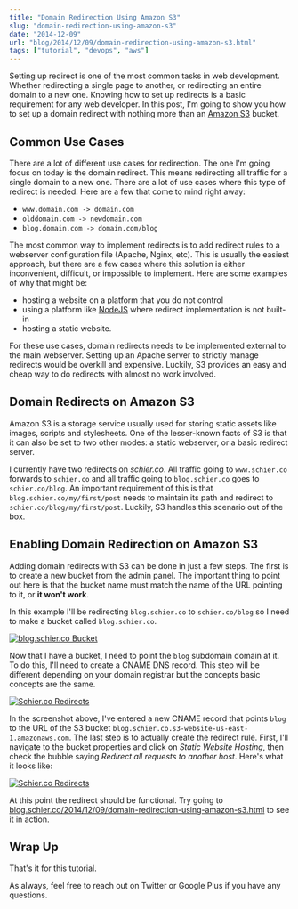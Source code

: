 ```yaml
---
title: "Domain Redirection Using Amazon S3"
slug: "domain-redirection-using-amazon-s3"
date: "2014-12-09"
url: "blog/2014/12/09/domain-redirection-using-amazon-s3.html"
tags: ["tutorial", "devops", "aws"]
---
```


Setting up redirect is one of the most common tasks in web development. Whether redirecting
a single page to another, or redirecting an entire domain to a new one. Knowing how to set up
redirects is a basic requirement for any web developer. In this post, I'm going to show you how to
set up a domain redirect with nothing more than an [Amazon S3](https://aws.amazon.com/s3/) bucket.


Common Use Cases
----------------

There are a lot of different use cases for redirection. The one I'm going focus on today is the
domain redirect. This means redirecting all traffic for a single domain to a new one.
There are a lot of use cases where this type of redirect is needed. Here are a few that come to
mind right away:

- `www.domain.com -> domain.com`
- `olddomain.com -> newdomain.com`
- `blog.domain.com -> domain.com/blog`

The most common way to implement redirects is to add redirect rules to a webserver configuration
file (Apache, Nginx, etc). This is usually the easiest approach, but there are a few cases
where this solution is either inconvenient, difficult, or impossible to implement. Here are some
examples of why that might be:

- hosting a website on a platform that you do not control
- using a platform like [NodeJS](nodejs.org) where redirect implementation is not built-in
- hosting a static website.

For these use cases, domain redirects needs to be implemented external to the main webserver.
Setting up an Apache server to strictly manage redirects would be overkill and expensive. Luckily,
S3 provides an easy and cheap way to do redirects with almost no work involved.


Domain Redirects on Amazon S3
-----------------------------

Amazon S3 is a storage service usually used for storing static assets like images, scripts
and stylesheets. One of the lesser-known facts of S3 is that it can also be set to two other
modes: a static webserver, or a basic redirect server.

I currently have two redirects on *schier.co*. All traffic going to
`www.schier.co` forwards to `schier.co` and all traffic going to `blog.schier.co` goes to
`schier.co/blog`. An important requirement of this is that `blog.schier.co/my/first/post` needs
to maintain its path and redirect to `schier.co/blog/my/first/post`. Luckily, S3 handles this
scenario out of the box.


Enabling Domain Redirection on Amazon S3
----------------------------------------

Adding domain redirects with S3 can be done in just a few steps. The first is to
create a new bucket from the admin panel. The important thing to point out here is that the bucket
name must match the name of the URL pointing to it, or **it won't work**.

In this example I'll be redirecting `blog.schier.co` to `schier.co/blog` so I need to make a
bucket called `blog.schier.co`.

<a href="/images/s3newbucket.png" target="_blank">
    <img alt="blog.schier.co Bucket" src="/images/s3newbucket.png" />
</a>

Now that I have a bucket, I need to point the `blog` subdomain domain at it. To do this, I'll need
to create a CNAME DNS record. This step will be different depending on your domain registrar but
the concepts basic concepts are the same.

<a href="/images/hover.png" target="_blank">
    <img alt="Schier.co Redirects" src="/images/hover.png" />
</a>

In the screenshot above, I've entered a new CNAME record that points `blog` to the URL of the S3
bucket `blog.schier.co.s3-website-us-east-1.amazonaws.com`. The last step is to actually create
the redirect rule. First, I'll navigate to the bucket properties and click on *Static Website
Hosting*, then check the bubble saying *Redirect all requests to another host*. Here's what it
looks like:

<a href="/images/s3redirect.png" target="_blank">
    <img alt="Schier.co Redirects" src="/images/s3redirect.png" />
</a>

At this point the redirect should be functional. Try going to
[blog.schier.co/2014/12/09/domain-redirection-using-amazon-s3.html](https://blog.schier.co/2014/12/09/domain-redirection-using-amazon-s3.html)
to see it in action.


Wrap Up
-------

That's it for this tutorial.

As always, feel free to reach out on Twitter or Google Plus if you have any questions.

